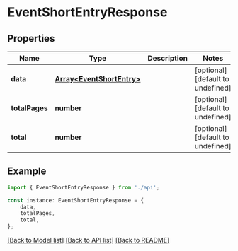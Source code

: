 # EventShortEntryResponse


## Properties

Name | Type | Description | Notes
------------ | ------------- | ------------- | -------------
**data** | [**Array&lt;EventShortEntry&gt;**](EventShortEntry.md) |  | [optional] [default to undefined]
**totalPages** | **number** |  | [optional] [default to undefined]
**total** | **number** |  | [optional] [default to undefined]

## Example

```typescript
import { EventShortEntryResponse } from './api';

const instance: EventShortEntryResponse = {
    data,
    totalPages,
    total,
};
```

[[Back to Model list]](../README.md#documentation-for-models) [[Back to API list]](../README.md#documentation-for-api-endpoints) [[Back to README]](../README.md)
